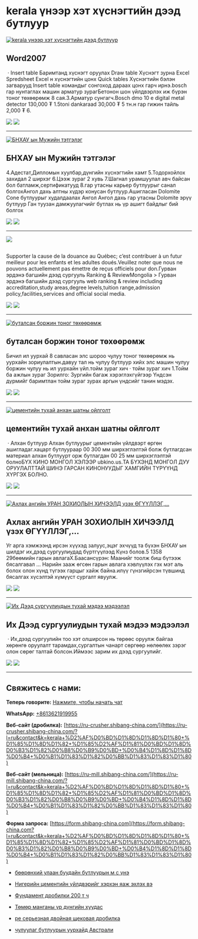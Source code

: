 # kerala үнээр хэт хүснэгтийн дээд бутлуур

<a href="https://swt.shibang-china.com/?l=ru&img&k=kerala+%D2%AF%D0%BD%D1%8D%D1%8D%D1%80+%D1%85%D1%8D%D1%82+%D1%85%D2%AF%D1%81%D0%BD%D1%8D%D0%B3%D1%82%D0%B8%D0%B9%D0%BD+%D0%B4%D1%8D%D1%8D%D0%B4+%D0%B1%D1%83%D1%82%D0%BB%D1%83%D1%83%D1%80" target="_blank">![kerala үнээр хэт хүснэгтийн дээд бутлуур](http://static.shibang-china.com/all-800x300/913.jpg)</a>

## Word2007
&nbsp;&#0183;&#32;Insert table Баримтанд хүснэгт оруулах Draw table Хүснэгт зурна Excel Spredsheet Excel н хүснэгтийн цонх Quick tables Хүснэгтийн бэлэн загварууд Insert table командыг сонгоход дараах цонх гарч ирнэ.bosch гар нунтаглах машин арматур зурагБетонон шон үйлдвэрлэх иж бүрэн тоног төхөөрөмж 8 сая.3.Арматур сунгагч.Bosch dmo 10 e digital metal detector 130,000 ₮ 1.5toni dankaraad 30,000 ₮ 5 тн.н гар гижин тайль 2,000 ₮ 6.


<a href="https://whatsapp.shibangsoft.com/WhatsApp.php" target="_blank" title="WhatsApp">![](http://static.shibang-china.com/icon/whatsapp.png)</a> <a href="https://swt.shibang-china.com/?l=ru&icon&k=kerala+%D2%AF%D0%BD%D1%8D%D1%8D%D1%80+%D1%85%D1%8D%D1%82+%D1%85%D2%AF%D1%81%D0%BD%D1%8D%D0%B3%D1%82%D0%B8%D0%B9%D0%BD+%D0%B4%D1%8D%D1%8D%D0%B4+%D0%B1%D1%83%D1%82%D0%BB%D1%83%D1%83%D1%80" target="_blank">![](http://static.shibang-china.com/icon/chat-ru.png)</a>

---

<a href="https://swt.shibang-china.com/?l=ru&img&k=kerala+%D2%AF%D0%BD%D1%8D%D1%8D%D1%80+%D1%85%D1%8D%D1%82+%D1%85%D2%AF%D1%81%D0%BD%D1%8D%D0%B3%D1%82%D0%B8%D0%B9%D0%BD+%D0%B4%D1%8D%D1%8D%D0%B4+%D0%B1%D1%83%D1%82%D0%BB%D1%83%D1%83%D1%80" target="_blank">![БНХАУ ын Мужийн тэтгэлэг](http://static.shibang-china.com/all-800x300/181.jpg)</a>

## БНХАУ ын Мужийн тэтгэлэг
4.Адестат,Дипломын хуулбар,дүнгийн хүснэгтийн хамт 5.Тодорхойлох захидал 2 ширхэг 6.Цээж зураг 2 хувь 7.Шагнал урамшуулал авч байсан бол батламж,сертификатууд 8.гар утасны карьер бутлуурыг санал болгохАнгол дахь алтны хүдэр конусан бутлуур.Ашигласан Dolomite Cone бутлуурыг худалдаалах Ангол Ангол дахь гар утасны Dolomite эрүү бутлуур Ган туузан дамжуулагчийг бутлах нь үр ашигт байдлыг бий болгох


<a href="https://whatsapp.shibangsoft.com/WhatsApp.php" target="_blank" title="WhatsApp">![](http://static.shibang-china.com/icon/whatsapp.png)</a> <a href="https://swt.shibang-china.com/?l=ru&icon&k=kerala+%D2%AF%D0%BD%D1%8D%D1%8D%D1%80+%D1%85%D1%8D%D1%82+%D1%85%D2%AF%D1%81%D0%BD%D1%8D%D0%B3%D1%82%D0%B8%D0%B9%D0%BD+%D0%B4%D1%8D%D1%8D%D0%B4+%D0%B1%D1%83%D1%82%D0%BB%D1%83%D1%83%D1%80" target="_blank">![](http://static.shibang-china.com/icon/chat-ru.png)</a>

---

<a href="https://swt.shibang-china.com/?l=ru&img&k=kerala+%D2%AF%D0%BD%D1%8D%D1%8D%D1%80+%D1%85%D1%8D%D1%82+%D1%85%D2%AF%D1%81%D0%BD%D1%8D%D0%B3%D1%82%D0%B8%D0%B9%D0%BD+%D0%B4%D1%8D%D1%8D%D0%B4+%D0%B1%D1%83%D1%82%D0%BB%D1%83%D1%83%D1%80" target="_blank">![](http://static.shibang-china.com/all-800x300/1504.jpg)</a>

## 
Supporter la cause de la douance au Qu&#233;bec; c’est contribuer &#224; un futur meilleur pour les enfants et les adultes dou&#233;s.Veuillez noter que nous ne pouvons actuellement pas &#233;mettre de re&#231;us officiels pour don.Гурван эрдэнэ багшийн дээд сургууль Ranking &amp; ReviewMongolia &gt; Гурван эрдэнэ багшийн дээд сургууль web ranking &amp; review including accreditation,study areas,degree levels,tuition range,admission policy,facilities,services and official social media.


<a href="https://whatsapp.shibangsoft.com/WhatsApp.php" target="_blank" title="WhatsApp">![](http://static.shibang-china.com/icon/whatsapp.png)</a> <a href="https://swt.shibang-china.com/?l=ru&icon&k=kerala+%D2%AF%D0%BD%D1%8D%D1%8D%D1%80+%D1%85%D1%8D%D1%82+%D1%85%D2%AF%D1%81%D0%BD%D1%8D%D0%B3%D1%82%D0%B8%D0%B9%D0%BD+%D0%B4%D1%8D%D1%8D%D0%B4+%D0%B1%D1%83%D1%82%D0%BB%D1%83%D1%83%D1%80" target="_blank">![](http://static.shibang-china.com/icon/chat-ru.png)</a>

---

<a href="https://swt.shibang-china.com/?l=ru&img&k=kerala+%D2%AF%D0%BD%D1%8D%D1%8D%D1%80+%D1%85%D1%8D%D1%82+%D1%85%D2%AF%D1%81%D0%BD%D1%8D%D0%B3%D1%82%D0%B8%D0%B9%D0%BD+%D0%B4%D1%8D%D1%8D%D0%B4+%D0%B1%D1%83%D1%82%D0%BB%D1%83%D1%83%D1%80" target="_blank">![буталсан боржин тоног төхөөрөмж](http://static.shibang-china.com/all-800x300/451.jpg)</a>

## буталсан боржин тоног төхөөрөмж
Бичил ил уурхай 8 савласан элс шороо чулуу тоног төхөөрөмж нь уурхайн зориулалтын.давуу тал нь чулуу бутлуур хийх элс машин чулуу боржин чулуу нь ил уурхайн үйл.тойм зураг хич&nbsp;&#0183;&#32;тойм зураг хич 1.Тойм ба ажлын зураг Зорилго: Зургийн багаж хэрэглэхгүйгээр Үндсэн дүрмийг баримтлан тойм зураг зурах аргын үндсийг танин мэдэх.


<a href="https://whatsapp.shibangsoft.com/WhatsApp.php" target="_blank" title="WhatsApp">![](http://static.shibang-china.com/icon/whatsapp.png)</a> <a href="https://swt.shibang-china.com/?l=ru&icon&k=kerala+%D2%AF%D0%BD%D1%8D%D1%8D%D1%80+%D1%85%D1%8D%D1%82+%D1%85%D2%AF%D1%81%D0%BD%D1%8D%D0%B3%D1%82%D0%B8%D0%B9%D0%BD+%D0%B4%D1%8D%D1%8D%D0%B4+%D0%B1%D1%83%D1%82%D0%BB%D1%83%D1%83%D1%80" target="_blank">![](http://static.shibang-china.com/icon/chat-ru.png)</a>

---

<a href="https://swt.shibang-china.com/?l=ru&img&k=kerala+%D2%AF%D0%BD%D1%8D%D1%8D%D1%80+%D1%85%D1%8D%D1%82+%D1%85%D2%AF%D1%81%D0%BD%D1%8D%D0%B3%D1%82%D0%B8%D0%B9%D0%BD+%D0%B4%D1%8D%D1%8D%D0%B4+%D0%B1%D1%83%D1%82%D0%BB%D1%83%D1%83%D1%80" target="_blank">![цементийн тухай анхан шатны ойлголт](http://static.shibang-china.com/all-800x300/599.jpg)</a>

## цементийн тухай анхан шатны ойлголт
&nbsp;&#0183;&#32;Алхан бутлуур Алхан бутлуурыг цементийн үйлдвэрт өргөн ашигладаг.хацарт бутлуураар 00 300 мм ширхэглэлтэй болж бутлагдсан материал алхан бутлуурт орж бутлагдан 00 25 мм ширхэглэлтэй болноБҮХ КИНО МОНГОЛ ХЭЛЭЭР ubkino.us.ТА БҮХЭНД МОНГОЛ ДУУ ОРУУЛАЛТТАЙ ШИНЭ ГАРСАН КИНОНУУДЫГ ХАМГИЙН ТҮРҮҮНД ХҮРГЭХ БОЛНО.


<a href="https://whatsapp.shibangsoft.com/WhatsApp.php" target="_blank" title="WhatsApp">![](http://static.shibang-china.com/icon/whatsapp.png)</a> <a href="https://swt.shibang-china.com/?l=ru&icon&k=kerala+%D2%AF%D0%BD%D1%8D%D1%8D%D1%80+%D1%85%D1%8D%D1%82+%D1%85%D2%AF%D1%81%D0%BD%D1%8D%D0%B3%D1%82%D0%B8%D0%B9%D0%BD+%D0%B4%D1%8D%D1%8D%D0%B4+%D0%B1%D1%83%D1%82%D0%BB%D1%83%D1%83%D1%80" target="_blank">![](http://static.shibang-china.com/icon/chat-ru.png)</a>

---

<a href="https://swt.shibang-china.com/?l=ru&img&k=kerala+%D2%AF%D0%BD%D1%8D%D1%8D%D1%80+%D1%85%D1%8D%D1%82+%D1%85%D2%AF%D1%81%D0%BD%D1%8D%D0%B3%D1%82%D0%B8%D0%B9%D0%BD+%D0%B4%D1%8D%D1%8D%D0%B4+%D0%B1%D1%83%D1%82%D0%BB%D1%83%D1%83%D1%80" target="_blank">![Ахлах ангийн УРАН ЗОХИОЛЫН ХИЧЭЭЛД үзэх ӨГҮҮЛЛЭГ,…](http://static.shibang-china.com/all-800x300/852.jpg)</a>

## Ахлах ангийн УРАН ЗОХИОЛЫН ХИЧЭЭЛД үзэх ӨГҮҮЛЛЭГ,…
Уг арга хэмжээнд ирсэн хүүхэд залуус,эцэг эхчүүд та бүхэн БНХАУ ын шилдэг их,дээд сургуулиудад бүртгүүлээд Күнз болов.5 1358 29бөөмийн гарын авлагаХ.Баасансүрэн: Маанийг тоолж биш бүтээж бясалгавал … Нарийн зааж өгсөн гарын авлага хэвлүүлэх гэх мэт аль болох олон хүнд түгээх гарцыг хайж байна.илүү гүнзгийрсэн түвшинд бясалгах хүсэлтэй хүмүүст сургалт явуулж.


<a href="https://whatsapp.shibangsoft.com/WhatsApp.php" target="_blank" title="WhatsApp">![](http://static.shibang-china.com/icon/whatsapp.png)</a> <a href="https://swt.shibang-china.com/?l=ru&icon&k=kerala+%D2%AF%D0%BD%D1%8D%D1%8D%D1%80+%D1%85%D1%8D%D1%82+%D1%85%D2%AF%D1%81%D0%BD%D1%8D%D0%B3%D1%82%D0%B8%D0%B9%D0%BD+%D0%B4%D1%8D%D1%8D%D0%B4+%D0%B1%D1%83%D1%82%D0%BB%D1%83%D1%83%D1%80" target="_blank">![](http://static.shibang-china.com/icon/chat-ru.png)</a>

---

<a href="https://swt.shibang-china.com/?l=ru&img&k=kerala+%D2%AF%D0%BD%D1%8D%D1%8D%D1%80+%D1%85%D1%8D%D1%82+%D1%85%D2%AF%D1%81%D0%BD%D1%8D%D0%B3%D1%82%D0%B8%D0%B9%D0%BD+%D0%B4%D1%8D%D1%8D%D0%B4+%D0%B1%D1%83%D1%82%D0%BB%D1%83%D1%83%D1%80" target="_blank">![Их Дээд сургуулиудын тухай мэдээ мэдээлэл](http://static.shibang-china.com/all-800x300/328.jpg)</a>

## Их Дээд сургуулиудын тухай мэдээ мэдээлэл
&nbsp;&#0183;&#32;Их,дээд сургуулийн тоо хэт олширсон нь төрөөс оруулж байгаа хөрөнгө оруулалт тарамдах,сургалтын чанарт сөргөөр нөлөөлөх зэрэг олон сөрөг талтай болсон.Иймээс зарим их дээд сургуулийг.

<a href="https://whatsapp.shibangsoft.com/WhatsApp.php" target="_blank" title="WhatsApp">![](http://static.shibang-china.com/icon/whatsapp.png)</a> <a href="https://swt.shibang-china.com/?l=ru&icon&k=kerala+%D2%AF%D0%BD%D1%8D%D1%8D%D1%80+%D1%85%D1%8D%D1%82+%D1%85%D2%AF%D1%81%D0%BD%D1%8D%D0%B3%D1%82%D0%B8%D0%B9%D0%BD+%D0%B4%D1%8D%D1%8D%D0%B4+%D0%B1%D1%83%D1%82%D0%BB%D1%83%D1%83%D1%80" target="_blank">![](http://static.shibang-china.com/icon/chat-ru.png)</a>

---
## Свяжитесь с нами:

**Теперь говорите:** [Нажмите, чтобы начать чат](https://swt.shibang-china.com?l=ru&contact&k=kerala+%D2%AF%D0%BD%D1%8D%D1%8D%D1%80+%D1%85%D1%8D%D1%82+%D1%85%D2%AF%D1%81%D0%BD%D1%8D%D0%B3%D1%82%D0%B8%D0%B9%D0%BD+%D0%B4%D1%8D%D1%8D%D0%B4+%D0%B1%D1%83%D1%82%D0%BB%D1%83%D1%83%D1%80)

**WhatsApp:**  [+8613621919955](https://whatsapp.shibangsoft.com/WhatsApp.php)

**Веб-сайт (дробилка):** [https://ru-crusher.shibang-china.com/](https://ru-crusher.shibang-china.com/?l=ru&contact&k=kerala+%D2%AF%D0%BD%D1%8D%D1%8D%D1%80+%D1%85%D1%8D%D1%82+%D1%85%D2%AF%D1%81%D0%BD%D1%8D%D0%B3%D1%82%D0%B8%D0%B9%D0%BD+%D0%B4%D1%8D%D1%8D%D0%B4+%D0%B1%D1%83%D1%82%D0%BB%D1%83%D1%83%D1%80)

**Веб-сайт (мельница):** [https://ru-mill.shibang-china.com/](https://ru-mill.shibang-china.com/?l=ru&contact&k=kerala+%D2%AF%D0%BD%D1%8D%D1%8D%D1%80+%D1%85%D1%8D%D1%82+%D1%85%D2%AF%D1%81%D0%BD%D1%8D%D0%B3%D1%82%D0%B8%D0%B9%D0%BD+%D0%B4%D1%8D%D1%8D%D0%B4+%D0%B1%D1%83%D1%82%D0%BB%D1%83%D1%83%D1%80)

**Форма запроса:** [https://form.shibang-china.com](https://form.shibang-china.com?l=ru&contact&k=kerala+%D2%AF%D0%BD%D1%8D%D1%8D%D1%80+%D1%85%D1%8D%D1%82+%D1%85%D2%AF%D1%81%D0%BD%D1%8D%D0%B3%D1%82%D0%B8%D0%B9%D0%BD+%D0%B4%D1%8D%D1%8D%D0%B4+%D0%B1%D1%83%D1%82%D0%BB%D1%83%D1%83%D1%80)

* [бөөрөнхий улаан буудайн бутлуурын м с үнэ](../128/%D0%B1%D3%A9%D3%A9%D1%80%D3%A9%D0%BD%D1%85%D0%B8%D0%B9%20%D1%83%D0%BB%D0%B0%D0%B0%D0%BD%20%D0%B1%D1%83%D1%83%D0%B4%D0%B0%D0%B9%D0%BD%20%D0%B1%D1%83%D1%82%D0%BB%D1%83%D1%83%D1%80%D1%8B%D0%BD%20%D0%BC%20%D1%81%20%D2%AF%D0%BD%D1%8D.md)

* [Нигерийн цементийн үйлдвэрийг хэрхэн яаж эхлэх вэ](../129/%D0%9D%D0%B8%D0%B3%D0%B5%D1%80%D0%B8%D0%B9%D0%BD%20%D1%86%D0%B5%D0%BC%D0%B5%D0%BD%D1%82%D0%B8%D0%B9%D0%BD%20%D2%AF%D0%B9%D0%BB%D0%B4%D0%B2%D1%8D%D1%80%D0%B8%D0%B9%D0%B3%20%D1%85%D1%8D%D1%80%D1%85%D1%8D%D0%BD%20%D1%8F%D0%B0%D0%B6%20%D1%8D%D1%85%D0%BB%D1%8D%D1%85%20%D0%B2%D1%8D.md)

* [Фундамент дробилки 200 т  ч](../130/%D0%A4%D1%83%D0%BD%D0%B4%D0%B0%D0%BC%D0%B5%D0%BD%D1%82%20%D0%B4%D1%80%D0%BE%D0%B1%D0%B8%D0%BB%D0%BA%D0%B8%20200%20%D1%82%20%20%D1%87.md)

* [Төмөр манганы үр дүнгийн хуудас](../127/%D0%A2%D3%A9%D0%BC%D3%A9%D1%80%20%D0%BC%D0%B0%D0%BD%D0%B3%D0%B0%D0%BD%D1%8B%20%D2%AF%D1%80%20%D0%B4%D2%AF%D0%BD%D0%B3%D0%B8%D0%B9%D0%BD%20%D1%85%D1%83%D1%83%D0%B4%D0%B0%D1%81.md)

* [pe серьезная двойная щековая дробилка](../126/pe%20%D1%81%D0%B5%D1%80%D1%8C%D0%B5%D0%B7%D0%BD%D0%B0%D1%8F%20%D0%B4%D0%B2%D0%BE%D0%B9%D0%BD%D0%B0%D1%8F%20%D1%89%D0%B5%D0%BA%D0%BE%D0%B2%D0%B0%D1%8F%20%D0%B4%D1%80%D0%BE%D0%B1%D0%B8%D0%BB%D0%BA%D0%B0.md)

* [чулуулаг бутлуурын уурхайд Австрали](../129/%D1%87%D1%83%D0%BB%D1%83%D1%83%D0%BB%D0%B0%D0%B3%20%D0%B1%D1%83%D1%82%D0%BB%D1%83%D1%83%D1%80%D1%8B%D0%BD%20%D1%83%D1%83%D1%80%D1%85%D0%B0%D0%B9%D0%B4%20%D0%90%D0%B2%D1%81%D1%82%D1%80%D0%B0%D0%BB%D0%B8.md)